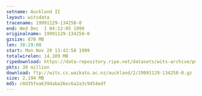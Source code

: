 ```yaml
---
setname: Auckland II
layout: witsdata
tracename: 19991129-134258-0
end: Wed Dec  1 04:12:05 1999
originalname: 19991129-134258-0
gzsize: 878 MB
len: 38:29:08
start: Mon Nov 29 13:42:58 1999
totalwirelen: 14,109 MB
ripedownload: https://data-repository.ripe.net/datasets/wits-archive/pma/long/auck/2//19991129-134258-0.gz
pkts: 30 million
download: ftp://wits.cs.waikato.ac.nz/auckland/2/19991129-134258-0.gz
size: 2,194 MB
md5: c0d35fea639daba26ec6a2a3c9454edf
---
```

